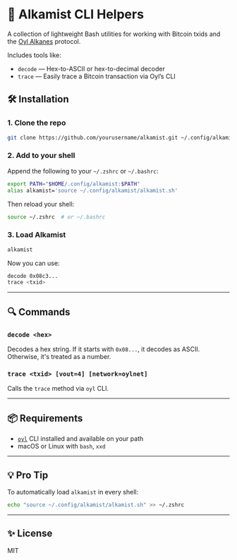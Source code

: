 # 🧪 Alkamist CLI Helpers 

A collection of lightweight Bash utilities for working with Bitcoin txids and the [Oyl Alkanes](https://alkanes.build) protocol.

Includes tools like:

- `decode` — Hex-to-ASCII or hex-to-decimal decoder
- `trace` — Easily trace a Bitcoin transaction via Oyl’s CLI

## 🛠️ Installation

### 1. Clone the repo

```bash
git clone https://github.com/yourusername/alkamist.git ~/.config/alkamist
````

### 2. Add to your shell

Append the following to your `~/.zshrc` or `~/.bashrc`:

```bash
export PATH="$HOME/.config/alkamist:$PATH"
alias alkamist='source ~/.config/alkamist/alkamist.sh'
```

Then reload your shell:

```bash
source ~/.zshrc  # or ~/.bashrc
```

### 3. Load Alkamist

```bash
alkamist
```

Now you can use:

```bash
decode 0x08c3...
trace <txid>
```

---

## 🔍 Commands

### `decode <hex>`

Decodes a hex string. If it starts with `0x08...`, it decodes as ASCII. Otherwise, it's treated as a number.

### `trace <txid> [vout=4] [network=oylnet]`

Calls the `trace` method via `oyl` CLI.

---

## 📦 Requirements

* [`oyl`](https://github.com/Oyl-Wallet/oyl-sdk) CLI installed and available on your path
* macOS or Linux with `bash`, `xxd`

---

## 💡 Pro Tip

To automatically load `alkamist` in every shell:

```bash
echo "source ~/.config/alkamist/alkamist.sh" >> ~/.zshrc
```

---

## ✨ License

MIT

